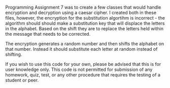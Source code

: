 Programming Assignment 7 was to create a few classes that would handle encryption and decryption using a caesar cipher.
I created both in these files, however, the encryption for the substitution algortihm is incorrect - the algorithm should
should make a substitution key that will displace the letters in the alphabet. Based on the shift they are to replace the letters
held within the message that needs to be corrected.

The encryption generates a random number and then shifts the alphabet on that number. Instead it should substitute each letter
at random instead of shifting.

If you wish to use this code for your own, please be advised that this is for user knowledge only. This code is not permitted for submission of any homework, quiz, test, or any other procedure that requires the testing of a student or peer.
